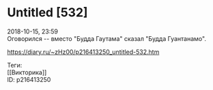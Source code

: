 Untitled [532]
===============

   
 2018-10-15, 23:59   
  Оговорился -- вместо "Будда Гаутама" сказал "Будда Гуантанамо".   
    
 <https://diary.ru/~zHz00/p216413250_untitled-532.htm>   
   
 Теги:   
 [[Викторика]]   
 ID: p216413250